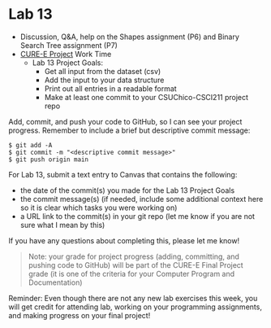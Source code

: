 # Lab 13

* Discussion, Q&A, help on the Shapes assignment (P6) and Binary Search Tree assignment (P7)
* [CURE-E Project](https://github.com/shelleywong/CSCI211-Course-Materials/blob/main/CURE-E/finalProject.md) Work Time
  - Lab 13 Project Goals:
    - Get all input from the dataset (csv)
    - Add the input to your data structure
    - Print out all entries in a readable format
    - Make at least one commit to your CSUChico-CSCI211 project repo<br>

Add, commit, and push your code to GitHub, so I can see your project progress. Remember to include a brief but descriptive commit message:
```
$ git add -A
$ git commit -m "<descriptive commit message>"
$ git push origin main
```

For Lab 13, submit a text entry to Canvas that contains the following:

* the date of the commit(s) you made for the Lab 13 Project Goals
* the commit message(s) (if needed, include some additional context here so it is clear which tasks you were working on)
* a URL link to the commit(s) in your git repo (let me know if you are not sure what I mean by this)

If you have any questions about completing this, please let me know!

> Note: your grade for project progress (adding, committing, and pushing code to GitHub) will be part of the CURE-E Final Project grade (it is one of the criteria for your Computer Program and Documentation)

Reminder: Even though there are not any new lab exercises this week, you will get credit for attending lab, working on your programming assignments, and making progress on your final project!
